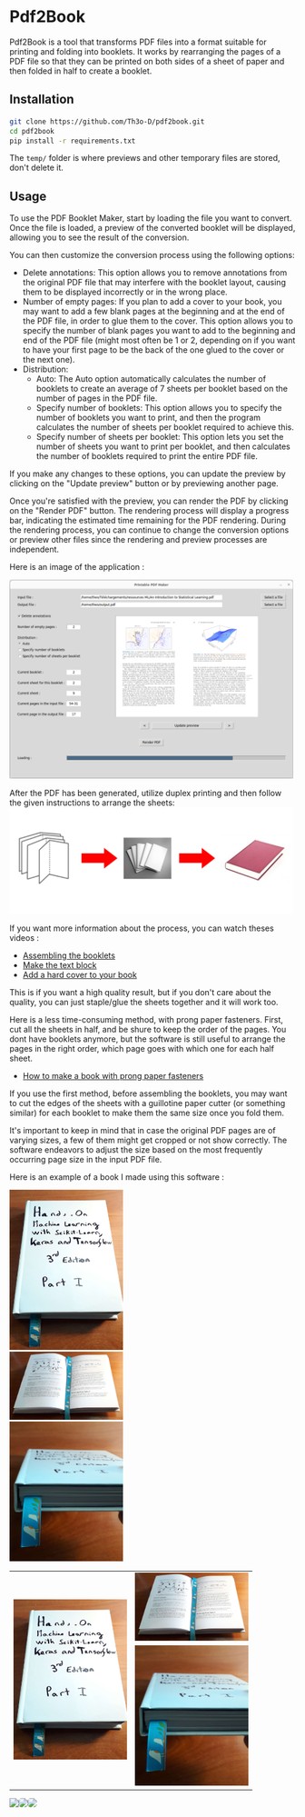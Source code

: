# Pdf2Book

Pdf2Book is a tool that transforms PDF files into a format suitable for printing and folding into booklets. It works by rearranging the pages of a PDF file so that they can be printed on both sides of a sheet of paper and then folded in half to create a booklet.

## Installation
```bash
git clone https://github.com/Th3o-D/pdf2book.git
cd pdf2book
pip install -r requirements.txt
```

The `temp/` folder is where previews and other temporary files are stored, don't delete it.

## Usage
To use the PDF Booklet Maker, start by loading the file you want to convert. Once the file is loaded, a preview of the converted booklet will be displayed, allowing you to see the result of the conversion.

You can then customize the conversion process using the following options:
+ Delete annotations: This option allows you to remove annotations from the original PDF file that may interfere with the booklet layout, causing them to be displayed incorrectly or in the wrong place.
+ Number of empty pages: If you plan to add a cover to your book, you may want to add a few blank pages at the beginning and at the end of the PDF file, in order to glue them to the cover. This option allows you to specify the number of blank pages you want to add to the beginning and end of the PDF file (might most often be 1 or 2, depending on if you want to have your first page to be the
back of the one glued to the cover or the next one).
+ Distribution:
    + Auto: The Auto option automatically calculates the number of booklets to create an average of 7 sheets per booklet based on the number of pages in the PDF file.
    + Specify number of booklets: This option allows you to specify the number of booklets you want to print, and then the program calculates the number of sheets per booklet required to achieve this.
    + Specify number of sheets per booklet: This option lets you set the number of sheets you want to print per booklet, and then calculates the number of booklets required to print the entire PDF file.

If you make any changes to these options, you can update the preview by clicking on the "Update preview" button or by previewing another page.

Once you're satisfied with the preview, you can render the PDF by clicking on the "Render PDF" button. The rendering process will display a progress bar, indicating the estimated time remaining for the PDF rendering. During the rendering process, you can continue to change the conversion options or preview other files since the rendering and preview processes are independent.

Here is an image of the application :

<img src="./img/app.png" alt="app" width="500"/>

After the PDF has been generated, utilize duplex printing and then follow the given instructions to arrange the sheets:
<img src="./img/steps.png" alt="sheets" width="500"/>

If you want more information about the process, you can watch theses videos :
+ [Assembling the booklets](https://www.youtube.com/watch?v=9O4kFTOEh6k)
+ [Make the text block](https://www.youtube.com/watch?v=XGQ5P8QVHSg)
+ [Add a hard cover to your book](https://www.youtube.com/watch?v=Av_rU-yOPd4)

This is if you want a high quality result, but if you don't care about the quality, you can just staple/glue the sheets together and it will work too.

Here is a less time-consuming method, with prong paper fasteners. First, cut all the sheets in half, and be shure to keep the order of the pages.
You dont have booklets anymore, but the software is still useful to arrange the pages in the right order, which page goes with which one for each half sheet.
+ [How to make a book with prong paper fasteners](https://www.youtube.com/watch?v=Tey13CS4aps)

If you use the first method, before assembling the booklets, you may want to cut the edges of the sheets with a guillotine paper cutter (or something similar) for each booklet to make them the same size once you fold them.

It's important to keep in mind that in case the original PDF pages are of varying sizes, a few of them might get cropped or not show correctly. The software endeavors to adjust the size based on the most frequently occurring page size in the input PDF file.

Here is an example of a book I made using this software :

<img src="./img/book1.jpg" alt="book1" width="200"/><br>
<img src="./img/book2.jpg" alt="book2" width="200"/><br>
<img src="./img/book3.jpg" alt="book3" width="200"/>

<table>
  <tr>
    <td rowspan="2"><img src="./img/book1.jpg" alt="book1" width="200"/></td>
    <td><img src="./img/book2.jpg" alt="book2" width="200"/></td>
  </tr>
  <tr>
    <td><img src="./img/book3.jpg" alt="book3" width="200"/></td>
  </tr>
</table>



<div align="right" style="display: flex">
    <img src="https://visitor-badge.glitch.me/badge?page_id=Th3o-D/pdf2book&left_color=gray&right_color=blue" height="20"/>
    <a href="https://github.com/Th3o-D" alt="https://github.com/Th3o-D"><img height="20" style="border-radius: 5px" src="https://img.shields.io/static/v1?style=for-the-badge&label=CREE%20PAR&message=Th3o-D&color=1182c2"></a>
    <a href="LICENSE" alt="licence"><img style="border-radius: 5px" height="20" src="https://img.shields.io/static/v1?style=for-the-badge&label=LICENSE&message=GNU+GPL+V3&color=1182c2"></a>
</div>
